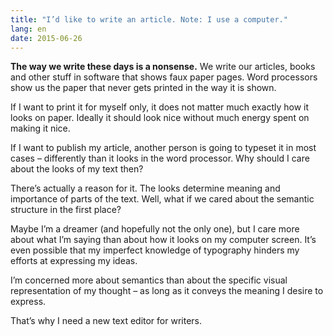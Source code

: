 ```yaml
---
title: "I’d like to write an article. Note: I use a computer."
lang: en
date: 2015-06-26
---
```


**The way we write these days is a nonsense.** We write our articles, books and other stuff in software that shows faux paper pages. Word processors show us the paper that never gets printed in the way it is shown.

If I want to print it for myself only, it does not matter much exactly how it looks on paper. Ideally it should look nice without much energy spent on making it nice.

If I want to publish my article, another person is going to typeset it in most cases – differently than it looks in the word processor. Why should I care about the looks of my text then?

There’s actually a reason for it. The looks determine meaning and importance of parts of the text. Well, what if we cared about the semantic structure in the first place?

Maybe I’m a dreamer (and hopefully not the only one), but I care more about what I’m saying than about how it looks on my computer screen. It’s even possible that my imperfect knowledge of typography hinders my efforts at expressing my ideas. 

I’m concerned more about semantics than about the specific visual representation of my thought – as long as it conveys the meaning I desire to express. 

That’s why I need a new text editor for writers.
